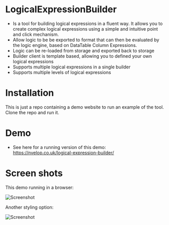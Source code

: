# LogicalExpressionBuilder
- Is a tool for building logical expressions in a fluent way. It allows you to create complex logical expressions using a simple and intuitive point and click mechanism.
- Allow logic to be be exported to format that can then be evaluated by the logic engine, based on DataTable Column Expressions.
- Logic can be re-loaded from storage and exported back to storage
- Builder client is template based, allowing you to defined your own logical expressions
- Supports multiple logical expressions in a single builder
- Supports multiple levels of logical expressions

# Installation
This is just a repo containing a demo website to run an example of the tool. Clone the repo and run it.

# Demo
- See here for a running version of this demo: https://nvelop.co.uk/logical-expression-builder/

# Screen shots

This demo running in a browser:

![Screenshot](https://github.com/nvelop/LogicalExpressionBuilder/main/screenshot.jpg)

Another styling option:

![Screenshot](https://github.com/nvelop/LogicalExpressionBuilder/main/screenshot2.jpg)
